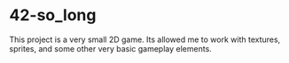 # 42-so_long
This project is a very small 2D game. Its allowed me to work with textures, sprites, and some other very basic gameplay elements.
